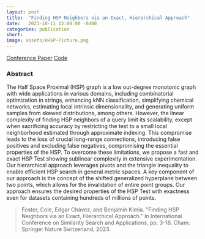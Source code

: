 ```yaml
---
layout: post
title:  "Finding HSP Neighbors via an Exact, Hierarchical Approach"
date:   2023-10-11 12:00:00 -0400
categories: publication
short: 
image: assets/HHSP-Picture.png
---
```


<a href="https://link.springer.com/chapter/10.1007/978-3-031-46994-7_1" class="button">Conference Paper</a>
<a href="https://github.com/cole-foster/HHSP.git" class="button">Code</a>
<br>


### Abstract
The Half Space Proximal (HSP) graph is a low out-degree monotonic graph with wide applications in various domains, including combinatorial optimization in strings, enhancing kNN classification, simplifying chemical networks, estimating local intrinsic dimensionality, and generating uniform samples from skewed distributions, among others. However, the linear complexity of finding HSP neighbors of a query limit its scalability, except when sacrificing accuracy by restricting the test to a small local neighborhood estimated through approximate indexing. This compromise leads to the loss of crucial long-range connections, introducing false positives and excluding false negatives, compromising the essential properties of the HSP. To overcome these limitations, we propose a fast and exact HSP Test showing sublinear complexity in extensive experimentation. Our hierarchical approach leverages pivots and the triangle inequality to enable efficient HSP search in general metric spaces. A key component of our approach is the concept of the shifted generalized hyperplane between two points, which allows for the invalidation of entire point groups. Our approach ensures the desired properties of the HSP Test with exactness even for datasets containing hundreds of millions of points.



> Foster, Cole, Edgar Chávez, and Benjamin Kimia. "Finding HSP Neighbors via an Exact, Hierarchical Approach." In International Conference on Similarity Search and Applications, pp. 3-18. Cham: Springer Nature Switzerland, 2023.
